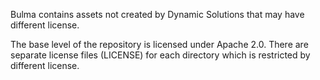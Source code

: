 Bulma contains assets not created by Dynamic Solutions that may have different license.

The base level of the repository is licensed under Apache 2.0. There are separate license files (LICENSE) for each directory which is restricted by different license.